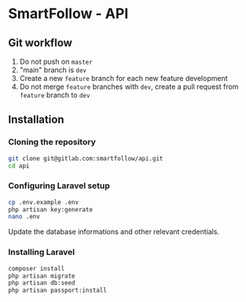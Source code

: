 # SmartFollow - API

## Git workflow

1. Do not push on `master`
2. "main" branch is `dev`
3. Create a new `feature` branch for each new feature development
4. Do not merge `feature` branches with `dev`, create a pull request from `feature` branch to `dev`

## Installation

### Cloning the repository

```sh
git clone git@gitlab.com:smartfollow/api.git
cd api
```

### Configuring Laravel setup

```sh
cp .env.example .env
php artisan key:generate
nano .env
```

Update the database informations and other relevant credentials.

### Installing Laravel

```sh
composer install
php artisan migrate
php artisan db:seed
php artisan passport:install
```
